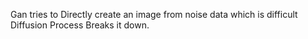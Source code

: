 Gan tries to Directly create an image from noise data which is difficult
Diffusion Process Breaks it down.